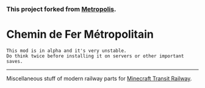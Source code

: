 ### This project forked from [Metropolis](https://github.com/DoveCotMC/Metropolis).
# Chemin de Fer Métropolitain

````
This mod is in alpha and it's very unstable.
Do think twice before installing it on servers or other important saves.
````

---

Miscellaneous stuff of modern railway parts for [Minecraft Transit Railway](https://modrinth.com/mod/minecraft-transit-railway).